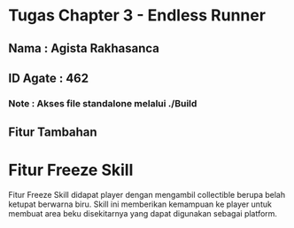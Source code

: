# Tugas Chapter 3 - Endless Runner
## Nama : Agista Rakhasanca
## ID Agate : 462
### Note : Akses file standalone melalui ./Build

## Fitur Tambahan
# Fitur Freeze Skill
Fitur Freeze Skill didapat player dengan mengambil collectible berupa belah ketupat berwarna biru. Skill ini memberikan kemampuan ke player untuk membuat area beku disekitarnya yang dapat digunakan sebagai platform.
